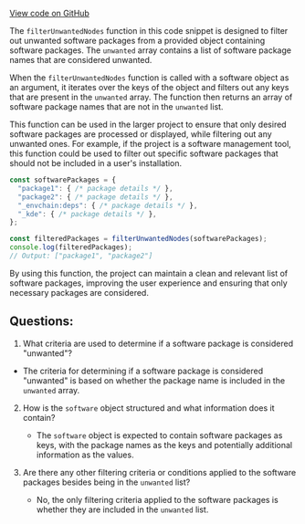 [View code on GitHub](https://github.com/johan-weitner/chezmoi-ui.git/client/src/utils/installDoctorFilter.js)

The `filterUnwantedNodes` function in this code snippet is designed to filter out unwanted software packages from a provided object containing software packages. The `unwanted` array contains a list of software package names that are considered unwanted.

When the `filterUnwantedNodes` function is called with a software object as an argument, it iterates over the keys of the object and filters out any keys that are present in the `unwanted` array. The function then returns an array of software package names that are not in the `unwanted` list.

This function can be used in the larger project to ensure that only desired software packages are processed or displayed, while filtering out any unwanted ones. For example, if the project is a software management tool, this function could be used to filter out specific software packages that should not be included in a user's installation.

```javascript
const softwarePackages = {
  "package1": { /* package details */ },
  "package2": { /* package details */ },
  "_envchain:deps": { /* package details */ },
  "_kde": { /* package details */ },
};

const filteredPackages = filterUnwantedNodes(softwarePackages);
console.log(filteredPackages);
// Output: ["package1", "package2"]
```

By using this function, the project can maintain a clean and relevant list of software packages, improving the user experience and ensuring that only necessary packages are considered.
## Questions: 
 1. What criteria are used to determine if a software package is considered "unwanted"?
   
   - The criteria for determining if a software package is considered "unwanted" is based on whether the package name is included in the `unwanted` array.

2. How is the `software` object structured and what information does it contain?

   - The `software` object is expected to contain software packages as keys, with the package names as the keys and potentially additional information as the values.

3. Are there any other filtering criteria or conditions applied to the software packages besides being in the `unwanted` list?

   - No, the only filtering criteria applied to the software packages is whether they are included in the `unwanted` list.